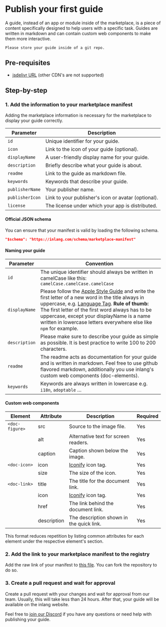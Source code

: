 # Publish your first guide

A guide, instead of an app or module inside of the marketplace, is a piece of content specifically designed to help users with a specific task. Guides are written in markdown and can contain custom web components to make them more interactive.

`Please store your guide inside of a git repo.`

## Pre-requisites

- [jsdelivr URL](https://www.jsdelivr.com/github) (other CDN's are not supported)

## Step-by-step

### 1. Add the information to your marketplace manifest

Adding the marketplace information is necessary for the marketplace to display your guide correctly.

| Parameter       | Description                                         |
| --------------- | --------------------------------------------------- |
| `id`            | Unique identifier for your guide.                   |
| `icon`          | Link to the icon of your guide (optional).          |
| `displayName`   | A user-friendly display name for your guide.        |
| `description`   | Briefly describe what your guide is about.          |
| `readme`        | Link to the guide as markdown file.                 |
| `keywords`      | Keywords that describe your guide.                  |
| `publisherName` | Your publisher name.                                |
| `publisherIcon` | Link to your publisher's icon or avatar (optional). |
| `license`       | The license under which your app is distributed.    |

#### Official JSON schema

You can ensure that your manifest is valid by loading the following schema.

```json
"$schema": "https://inlang.com/schema/marketplace-manifest"
```

#### Naming your guide

| **Parameter** | **Convention**                                                                                                                                                                                                                                                                                                                                                                                                                                                   |
| ------------- | ---------------------------------------------------------------------------------------------------------------------------------------------------------------------------------------------------------------------------------------------------------------------------------------------------------------------------------------------------------------------------------------------------------------------------------------------------------------- |
| `id`          | The unique identifier should always be written in camelCase like this: `camelCase.camelCase.camelCase`                                                                                                                                                                                                                                                                                                                                                           |
| `displayName` | Please follow the [Apple Style Guide](https://support.apple.com/de-de/guide/applestyleguide/apsgb744e4a3/web) and write the first letter of a new word in the title always in uppercase, e.g. [Language Tag](https://inlang.com/m/8y8sxj09/library-inlang-languageTag). **Rule of thumb:** The first letter of the first word always has to be uppercase, except your displayName is a name written in lowercase letters everywhere else like `npm` for example. |
| `description` | Please make sure to describe your guide as simple as possible. It is best practice to write 100 to 200 characters.                                                                                                                                                                                                                                                                                                                                               |
| `readme`      | The readme acts as documentation for your guide and is written in markdown. Feel free to use github flavored markdown, additionally you use inlang's custom web components (doc-elements).                                                                                                                                                                                                                                                                       |
| `keywords`    | Keywords are always written in lowercase e.g. `i18n`, `adoptable` …                                                                                                                                                                                                                                                                                                                                                                                              |

#### Custom web components

| Element        | Attribute   | Description                                            | Required |
| -------------- | ----------- | ------------------------------------------------------ | -------- |
| `<doc-figure>` | src         | Source to the image file.                              | Yes      |
|                | alt         | Alternative text for screen readers.                   | Yes      |
|                | caption     | Caption shown below the image.                         | Yes      |
| `<doc-icon>`   | icon        | [Iconify](https://icon-sets.iconify.design/) icon tag. | Yes      |
|                | size        | The size of the icon.                                  | Yes      |
| `<doc-link>`   | title       | The title for the document link.                       | Yes      |
|                | icon        | [Iconify](https://icon-sets.iconify.design/) icon tag. | Yes      |
|                | href        | The link behind the document link.                     | Yes      |
|                | description | The description shown in the quick link.               | Yes      |

This format reduces repetition by listing common attributes for each element under the respective element's section.

### 2. Add the link to your marketplace manifest to the registry

Add the raw link of your manifest to [this file](https://github.com/opral/monorepo/blob/main/inlang/source-code/marketplace-registry/registry.json). You can fork the repository to do so.

### 3. Create a pull request and wait for approval

Create a pull request with your changes and wait for approval from our team. Usually, this will take less than 24 hours. After that, your guide will be available on the inlang website.

Feel free to [join our Discord](https://discord.gg/CNPfhWpcAa) if you have any questions or need help with publishing your guide.
